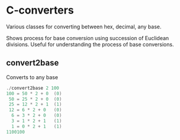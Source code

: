 # C-converters
Various classes for converting between hex, decimal, any base.

Shows process for base conversion using succession of Euclidean divisions. Useful for understanding the process of base conversions.

## convert2base
Converts to any base
```C
./convert2base 2 100
100 = 50 * 2 + 0  (0)
 50 = 25 * 2 + 0  (0)
 25 = 12 * 2 + 1  (1)
 12 = 6 * 2 + 0   (0)
  6 = 3 * 2 + 0   (0)
  3 = 1 * 2 + 1   (1)
  1 = 0 * 2 + 1   (1)
1100100
```
